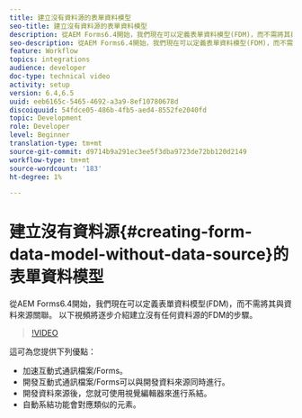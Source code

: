 ```yaml
---
title: 建立沒有資料源的表單資料模型
seo-title: 建立沒有資料源的表單資料模型
description: 從AEM Forms6.4開始，我們現在可以定義表單資料模型(FDM)，而不需將其與資料來源關聯。 以下視頻將逐步介紹建立沒有任何資料源的FDM的步驟。
seo-description: 從AEM Forms6.4開始，我們現在可以定義表單資料模型(FDM)，而不需將其與資料來源關聯。 以下視頻將逐步介紹建立沒有任何資料源的FDM的步驟。
feature: Workflow
topics: integrations
audience: developer
doc-type: technical video
activity: setup
version: 6.4,6.5
uuid: eeb6165c-5465-4692-a3a9-8ef10780678d
discoiquuid: 54fdce05-486b-4fb5-aed4-8552fe2040fd
topic: Development
role: Developer
level: Beginner
translation-type: tm+mt
source-git-commit: d9714b9a291ec3ee5f3dba9723de72bb120d2149
workflow-type: tm+mt
source-wordcount: '183'
ht-degree: 1%

---
```



# 建立沒有資料源{#creating-form-data-model-without-data-source}的表單資料模型

從AEM Forms6.4開始，我們現在可以定義表單資料模型(FDM)，而不需將其與資料來源關聯。 以下視頻將逐步介紹建立沒有任何資料源的FDM的步驟。

>[!VIDEO](https://video.tv.adobe.com/v/21414/?quality=9&learn=on)

這可為您提供下列優點：

* 加速互動式通訊檔案/Forms。
* 開發互動式通訊檔案/Forms可以與開發資料來源同時進行。
* 開發資料來源後，您就可使用視覺編輯器來進行系結。
* 自動系結功能會對應類似的元素。

